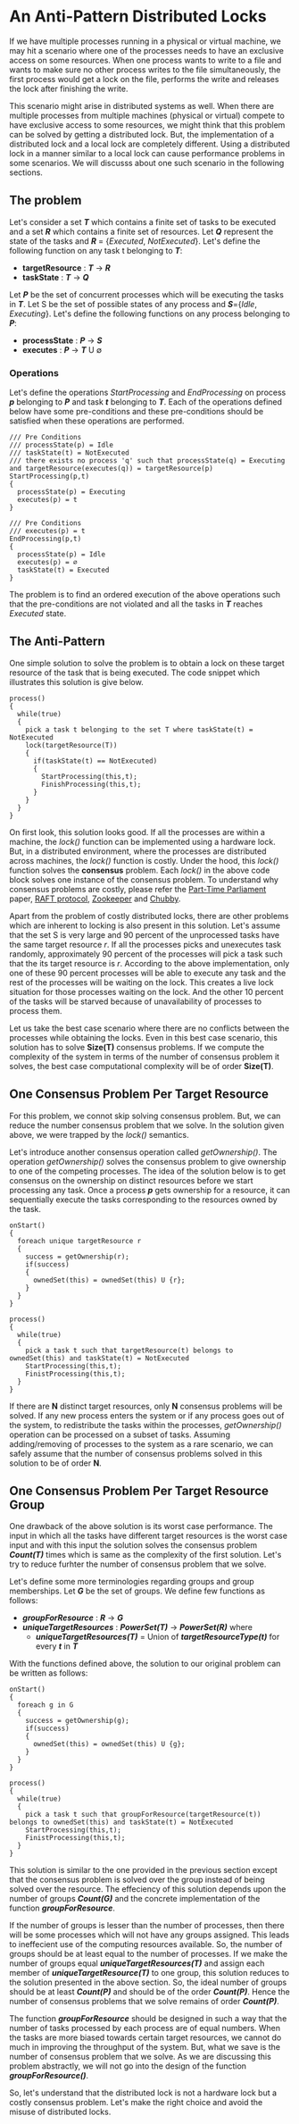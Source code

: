 # An Anti-Pattern Distributed Locks
If we have multiple processes running in a physical or virtual machine, we may hit a scenario where one of the processes needs to have an exclusive access on some resources. When one process wants to write to a file and wants to make sure no other process writes to the file simultaneously, the first process would get a lock on the file, performs the write and releases the lock after finishing the write. 

This scenario might arise in distributed systems as well. When there are multiple processes from multiple machines (physical or virtual) compete to have exclusive access to some resources, we might think that this problem can be solved by getting a distributed lock. But, the implementation of a distributed lock and a local lock are completely different. Using a distributed lock in a manner similar to a local lock can cause performance problems in some scenarios. We will discusss about one such scenario in the following sections.

## The problem
Let's consider a set ***T*** which contains a finite set of tasks to be executed and a set ***R*** which contains a finite set of resources. Let ***Q*** represent the state of the tasks and ***R*** = {*Executed*, *NotExecuted*}. Let's define the following function on any task t belonging to ***T***:
  - **targetResource** : ***T*** -> ***R***
  - **taskState** : ***T*** -> ***Q***
  
Let ***P*** be the set of concurrent processes which will be executing the tasks in ***T***. Let S be the set of possible states of any process and ***S***={*Idle*, *Executing*}. Let's define the following functions on any process belonging to ***P***:
  - **processState** : ***P*** -> ***S***
  - **executes** : ***P*** -> ***T*** U ∅

### Operations
Let's define the operations *StartProcessing* and *EndProcessing* on process ***p*** belonging to ***P*** and task ***t*** belonging to ***T***. Each of the operations defined below have some pre-conditions and these pre-conditions should be satisfied when these operations are performed.
```
/// Pre Conditions
/// processState(p) = Idle
/// taskState(t) = NotExecuted
/// there exists no process 'q' such that processState(q) = Executing and targetResource(executes(q)) = targetResource(p)
StartProcessing(p,t)
{
  processState(p) = Executing
  executes(p) = t
}
```
```
/// Pre Conditions
/// executes(p) = t
EndProcessing(p,t)
{
  processState(p) = Idle
  executes(p) = ∅
  taskState(t) = Executed
}
```

The problem is to find an ordered execution of the above operations such that the pre-conditions are not violated and all the tasks in ***T*** reaches *Executed* state.

## The Anti-Pattern
One simple solution to solve the problem is to obtain a lock on these target resource of the task that is being executed. The code snippet which illustrates this solution is give below.
```
process()
{
  while(true)
  {
    pick a task t belonging to the set T where taskState(t) = NotExecuted
    lock(targetResource(T))
    {
      if(taskState(t) == NotExecuted)
      {
        StartProcessing(this,t);
        FinishProcessing(this,t);
      }
    }
  }
}
```
On first look, this solution looks good. If all the processes are within a machine, the *lock()* function can be implemented using a hardware lock. But, in a distributed environment, where the processes are distributed across machines, the *lock()* function is costly. Under the hood, this *lock()* function solves the **consensus** problem. Each *lock()* in the above code block solves one instance of the consensus problem. To understand why consensus problems are costly, please refer the [Part-Time Parliament](http://lamport.azurewebsites.net/pubs/lamport-paxos.pdf)  paper, [RAFT protocol](https://raft.github.io/), [Zookeeper](https://zookeeper.apache.org/) and [Chubby](https://static.googleusercontent.com/media/research.google.com/en//archive/chubby-osdi06.pdf).

Apart from the problem of costly distributed locks, there are other problems which are inherent to locking is also present in this solution. Let's assume that the set S is very large and 90 percent of the unprocessed tasks have the same target resource *r*. If all the processes picks and unexecutes task randomly, approximately 90 percent of the processes will pick a task such that the its target resource is *r*. According to the above implementation, only one of these 90 percent processes will be able to execute any task and the rest of the processes will be waiting on the lock. This creates a live lock situation for those processes waiting on the lock. And the other 10 percent of the tasks will be starved because of unavailability of processes to process them.

Let us take the best case scenario where there are no conflicts between the processes while obtaining the locks. Even in this best case scenario, this solution has to solve **Size(T)** consensus problems. If we compute the complexity of the system in terms of the number of consensus problem it solves, the best case computational complexity will be of order **Size(T)**.

## One Consensus Problem Per Target Resource
For this problem, we connot skip solving consensus problem. But, we can reduce the number consensus problem that we solve. In the solution given above, we were trapped by the *lock()* semantics.

Let's introduce another consensus operation called *getOwnership()*. The operation *getOwnership()* solves the consensus problem to give ownership to one of the competing processes. The idea of the solution below is to get consensus on the ownership on distinct resources before we start processing any task. Once a process ***p*** gets ownership for a resource, it can sequentially execute the tasks corresponding to the resources owned by the task.
```
onStart()
{
  foreach unique targetResource r
  {
    success = getOwnership(r);
    if(success)
    {
      ownedSet(this) = ownedSet(this) U {r};
    }
  }
}

process()
{
  while(true)
  {
    pick a task t such that targetResource(t) belongs to ownedSet(this) and taskState(t) = NotExecuted
    StartProcessing(this,t);
    FinistProcessing(this,t);
  }
}
```
If there are **N** distinct target resources,  only **N** consensus problems will be solved. If any new process enters the system or if any process goes out of the system, to redistribute the tasks within the processes, *getOwnership()* operation can be processed on a subset of tasks. Assuming adding/removing of processes to the system as a rare scenario, we can safely assume that the number of consensus problems solved in this solution to be of order **N**.

## One Consensus Problem Per Target Resource Group
One drawback of the above solution is its worst case performance. The input in which all the tasks have different target resources is the worst case input and with this input the solution solves the consensus problem ***Count(T)*** times which is same as the complexity of the first solution. Let's try to reduce furhter the number of consensus problem that we solve.

Let's define some more terminologies regarding groups and group memberships. Let ***G*** be the set of groups. We define few functions as follows:
  - ***groupForResource*** : ***R*** -> ***G***
  - ***uniqueTargetResources*** : ***PowerSet(T)*** -> ***PowerSet(R)*** where 
    - ***uniqueTargetResources(T)*** = Union of ***targetResourceType(t)*** for every ***t*** in ***T***
    
With the functions defined above, the solution to our original problem can be written as follows:
```
onStart()
{
  foreach g in G  
  {
    success = getOwnership(g);
    if(success)
    {
      ownedSet(this) = ownedSet(this) U {g};
    }
  }
}

process()
{
  while(true)
  {
    pick a task t such that groupForResource(targetResource(t)) belongs to ownedSet(this) and taskState(t) = NotExecuted
    StartProcessing(this,t);
    FinistProcessing(this,t);
  }
}
```
This solution is similar to the one provided in the previous section except that the consensus problem is solved over the group instead of being solved over the resource. The effeciency of this solution depends upon the number of groups ***Count(G)*** and the concrete implementation of the function ***groupForResource***. 

If the number of groups is lesser than the number of processes, then there will be some processes which will not have any groups assigned. This leads to ineffecient use of the computing resources available. So, the number of groups should be at least equal to the number of processes. If we make the number of groups equal ***uniqueTargetResources(T)*** and assign each member of ***uniqueTargetResource(T)*** to one group, this solution reduces to the solution presented in the above section. So, the ideal number of groups should be at least ***Count(P)*** and should be of the order ***Count(P)***. Hence the number of consensus problems that we solve remains of order ***Count(P)***.

The function ***groupForResource*** should be designed in such a way that the number of tasks processed by each process are of equal numbers. When the tasks are more biased towards certain target resources, we cannot do much in improving the throughput of the system. But, what we save is the number of consensus problem that we solve. As we are discussing this problem abstractly, we will not go into the design of the function ***groupForResource()***.

So, let's understand that the distributed lock is not a hardware lock but a costly consensus problem. Let's make the right choice and avoid the misuse of distributed locks. 
